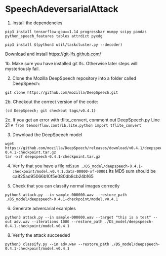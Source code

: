 # SpeechAdeversarialAttack

1. Install the dependencies

```
pip3 install tensorflow-gpu==1.14 progressbar numpy scipy pandas python_speech_features tables attrdict pyxdg

pip3 install $(python3 util/taskcluster.py --decoder)
```

Download and install
https://git-lfs.github.com/

1b. Make sure you have installed git lfs. Otherwise later steps will mysteriously fail.

2. Clone the Mozilla DeepSpeech repository into a folder called DeepSpeech:

```git clone https://github.com/mozilla/DeepSpeech.git```

2b. Checkout the correct version of the code:

```(cd DeepSpeech; git checkout tags/v0.4.1)```

2c. If you get an error with tflite_convert, comment out DeepSpeech.py Line 21
```# from tensorflow.contrib.lite.python import tflite_convert```

3. Download the DeepSpeech model

```
wget https://github.com/mozilla/DeepSpeech/releases/download/v0.4.1/deepspeech-0.4.1-checkpoint.tar.gz
tar -xzf deepspeech-0.4.1-checkpoint.tar.gz
```

4. Verify that you have a file 
```md5sum ./DS_model/deepspeech-0.4.1-checkpoint/model.v0.4.1.data-00000-of-00001```
Its MD5 sum should be
ca825ad95066b10f5e080db8cb24b165

5. Check that you can classify normal images correctly

```python3 attack.py --in sample-000000.wav --restore_path ./DS_model/deepspeech-0.4.1-checkpoint/model.v0.4.1```

6. Generate adversarial examples

```python3 attack.py --in sample-000000.wav --target "this is a test" --out adv.wav --iterations 1000 --restore_path ./DS_model/deepspeech-0.4.1-checkpoint/model.v0.4.1```

8. Verify the attack succeeded

```python3 classify.py --in adv.wav --restore_path ./DS_model/deepspeech-0.4.1-checkpoint/model.v0.4.1```

